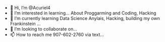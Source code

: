 - 👋 Hi, I’m @Acuriel4
- 👀 I’m interested in learning... About Proggarming and Coding, Hacking
- 🌱 I’m currently learning Data Science Anylais, Hacking, building my own Frankinstein ...
- 💞️ I’m looking to collaborate on...
- 📫 How to reach me 907-602-2760 via text...

<!---
Acuriel4/Acuriel4 is a ✨ special ✨ repository because its `README.md` (this file) appears on your GitHub profile.
You can click the Preview link to take a look at your changes.
--->
